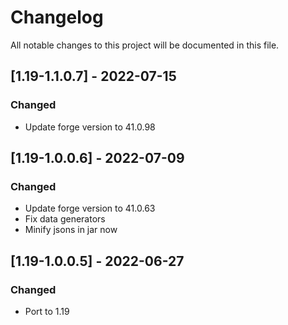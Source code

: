 # Changelog
All notable changes to this project will be documented in this file.

## [1.19-1.1.0.7] - 2022-07-15
### Changed
 - Update forge version to 41.0.98

## [1.19-1.0.0.6] - 2022-07-09
### Changed
 - Update forge version to 41.0.63
 - Fix data generators
 - Minify jsons in jar now

## [1.19-1.0.0.5] - 2022-06-27
### Changed
 - Port to 1.19